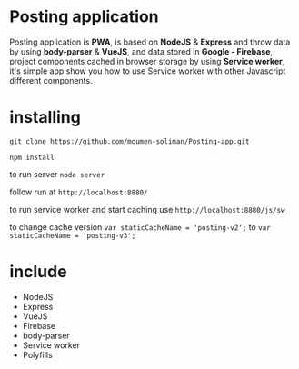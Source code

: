 # Posting application

Posting application is <b>PWA</b>, is based on <b>NodeJS</b> & <b>Express</b> and throw data by using <b>body-parser</b> & <b>VueJS</b>, and data stored in <b>Google - Firebase</b>, project components cached in browser storage by using <b>Service worker</b>, it's simple app show you how to use Service worker with other Javascript different components.

# installing

```
git clone https://github.com/moumen-soliman/Posting-app.git 

npm install
```

to run server 
`node server`

follow run at 
`http://localhost:8880/`

to run service worker and start caching use 
`http://localhost:8880/js/sw`

to change cache version
``` var staticCacheName = 'posting-v2'; ``` to ```var staticCacheName = 'posting-v3';```

# include
- NodeJS
- Express
- VueJS
- Firebase
- body-parser
- Service worker
- Polyfills

